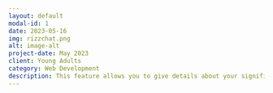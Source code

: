```yaml
---
layout: default
modal-id: 1
date: 2023-05-16
img: rizzchat.png
alt: image-alt
project-date: May 2023
client: Young Adults
category: Web Development
description: This feature allows you to give details about your significant other and the AI technology will give you pick up lines.
---
```

